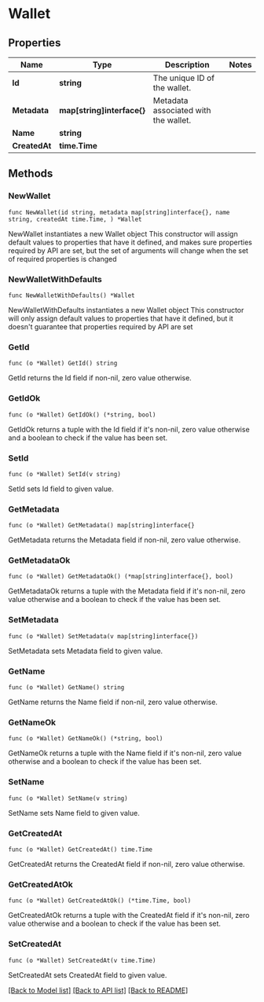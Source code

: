 # Wallet

## Properties

Name | Type | Description | Notes
------------ | ------------- | ------------- | -------------
**Id** | **string** | The unique ID of the wallet. |
**Metadata** | **map[string]interface{}** | Metadata associated with the wallet. |
**Name** | **string** |  |
**CreatedAt** | **time.Time** |  |

## Methods

### NewWallet

`func NewWallet(id string, metadata map[string]interface{}, name string, createdAt time.Time, ) *Wallet`

NewWallet instantiates a new Wallet object
This constructor will assign default values to properties that have it defined,
and makes sure properties required by API are set, but the set of arguments
will change when the set of required properties is changed

### NewWalletWithDefaults

`func NewWalletWithDefaults() *Wallet`

NewWalletWithDefaults instantiates a new Wallet object
This constructor will only assign default values to properties that have it defined,
but it doesn't guarantee that properties required by API are set

### GetId

`func (o *Wallet) GetId() string`

GetId returns the Id field if non-nil, zero value otherwise.

### GetIdOk

`func (o *Wallet) GetIdOk() (*string, bool)`

GetIdOk returns a tuple with the Id field if it's non-nil, zero value otherwise
and a boolean to check if the value has been set.

### SetId

`func (o *Wallet) SetId(v string)`

SetId sets Id field to given value.


### GetMetadata

`func (o *Wallet) GetMetadata() map[string]interface{}`

GetMetadata returns the Metadata field if non-nil, zero value otherwise.

### GetMetadataOk

`func (o *Wallet) GetMetadataOk() (*map[string]interface{}, bool)`

GetMetadataOk returns a tuple with the Metadata field if it's non-nil, zero value otherwise
and a boolean to check if the value has been set.

### SetMetadata

`func (o *Wallet) SetMetadata(v map[string]interface{})`

SetMetadata sets Metadata field to given value.


### GetName

`func (o *Wallet) GetName() string`

GetName returns the Name field if non-nil, zero value otherwise.

### GetNameOk

`func (o *Wallet) GetNameOk() (*string, bool)`

GetNameOk returns a tuple with the Name field if it's non-nil, zero value otherwise
and a boolean to check if the value has been set.

### SetName

`func (o *Wallet) SetName(v string)`

SetName sets Name field to given value.


### GetCreatedAt

`func (o *Wallet) GetCreatedAt() time.Time`

GetCreatedAt returns the CreatedAt field if non-nil, zero value otherwise.

### GetCreatedAtOk

`func (o *Wallet) GetCreatedAtOk() (*time.Time, bool)`

GetCreatedAtOk returns a tuple with the CreatedAt field if it's non-nil, zero value otherwise
and a boolean to check if the value has been set.

### SetCreatedAt

`func (o *Wallet) SetCreatedAt(v time.Time)`

SetCreatedAt sets CreatedAt field to given value.



[[Back to Model list]](../README.md#documentation-for-models) [[Back to API list]](../README.md#documentation-for-api-endpoints) [[Back to README]](../README.md)

